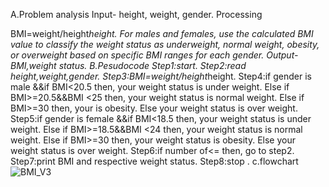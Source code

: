 A.Problem analysis Input- height, weight, gender. Processing

BMI=weight/height*height.
For males and females, use the calculated BMI value to classify the weight status as underweight, normal weight, obesity, or overweight based on specific BMI ranges for each gender. Output- BMI,weight status. B.Pesudocode Step1:start. Step2:read height,weight,gender. Step3:BMI=weight/height*height. Step4:if gender is male &&if BMI<20.5 then, your weight status is under weight. Else if BMI>=20.5&&BMI <25 then, your weight status is normal weight. Else if BMI>=30 then, your is obesity. Else your weight status is over weight. Step5:if gender is female &&if BMI<18.5 then, your weight status is under weight. Else if BMI>=18.5&&BMI <24 then, your weight status is normal weight. Else if BMI>=30 then, your weight status is obesity. Else your weight status is over weight. Step6:if number of<= then, go to step2. Step7:print BMI and respective weight status. Step8:stop .
c.flowchart
![BMI_V3](https://github.com/YohannesGezahegn/Binary-Bombers/assets/149233041/dbb2a5cf-b697-4221-9183-89c940d7701a)
